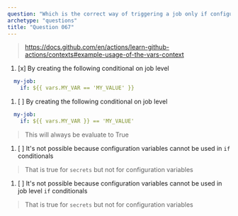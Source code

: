```yaml
---
question: "Which is the correct way of triggering a job only if configuration variable `MY_VAR` has the value of `MY_VALUE`?"
archetype: "questions"
title: "Question 067"
---
```


> https://docs.github.com/en/actions/learn-github-actions/contexts#example-usage-of-the-vars-context
1. [x] By creating the following conditional on job level
```yaml
  my-job:
    if: ${{ vars.MY_VAR == 'MY_VALUE' }}
```
1. [ ] By creating the following conditional on job level
```yaml
  my-job:
    if: ${{ vars.MY_VAR }} == 'MY_VALUE'
```
> This will always be evaluate to True
1. [ ] It's not possible because configuration variables cannot be used in `if` conditionals
> That is true for `secrets` but not for configuration variables
1. [ ] It's not possible because configuration variables cannot be used in job level `if` conditionals
> That is true for `secrets` but not for configuration variables
